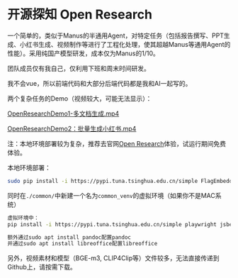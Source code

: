 # 开源探知 Open Research

一个简单的，类似于Manus的半通用Agent，对特定任务（包括报告撰写、PPT生成、小红书生成、视频制作等进行了工程化处理，使其超越Manus等通用Agent的性能）。采用纯国产模型研发，成本仅为Manus的1/10。

团队成员仅有我自己，仅利用下班和周末时间研发。

我不会vue，所以前端代码和大部分后端代码都是我和AI一起写的。

两个复杂任务的Demo（视频较大，可能无法显示）：

[OpenResearchDemo1-多文档生成.mp4](OpenResearchDemo1-多文档生成.mp4)


[OpenResearchDemo2：批量生成小红书.mp4](OpenResearchDemo2：批量生成小红书.mp4)


注：本地环境部署较为复杂，推荐去官网[Open Research](https://open-research.cn/)体验，试运行期间免费体验。

本地环境部署：

```bash
sudo pip install -i https://pypi.tuna.tsinghua.edu.cn/simple FlagEmbedding flask flask_cors json_repair mysql-connector-python openai redis moviepy tencentcloud-sdk-python torchvision gevent playwright
```

同时在`./common/`中新建一个名为`common_venv`的虚拟环境（如果你不是MAC系统）

```bash
虚拟环境中：
pip install -i https://pypi.tuna.tsinghua.edu.cn/simple playwright jsbeautifier BeautifulSoup4 redis pillow tqdm shutup torch numpy jieba opencv-python opencv-contrib-python transformers scikit-learn PyPDF2 openai openpyxl pandas moviepy graphviz json_repair matplotlib networkx seaborn 

额外通过sudo apt install pandoc配置pandoc
并通过sudo apt install libreoffice配置libreoffice
```

另外，视频素材和模型（BGE-m3, CLIP4Clip等）文件较多，无法直接传递到Github上，请按需下载。

